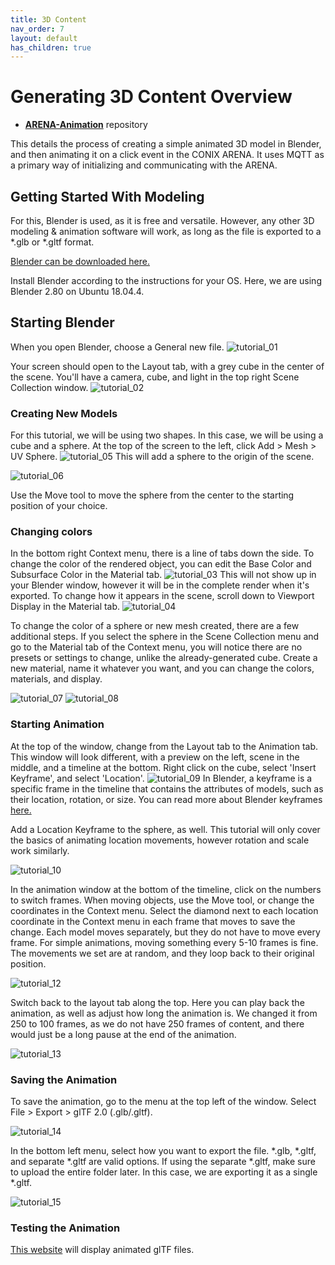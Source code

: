 ```yaml
---
title: 3D Content
nav_order: 7
layout: default
has_children: true
---
```


# Generating 3D Content Overview

- [**ARENA-Animation**](https://github.com/conix-center/ARENA-Animation) repository

This details the process of creating a simple animated 3D model in Blender, and then animating it on a click event in the CONIX ARENA. It uses MQTT as a primary way of initializing and communicating with the ARENA.

## Getting Started With Modeling
For this, Blender is used, as it is free and versatile. However, any other 3D modeling & animation software will work, as long as the file is exported to a *.glb or *.gltf format.

[Blender can be downloaded here.](https://www.blender.org/download/)

Install Blender according to the instructions for your OS. Here, we are using Blender 2.80 on Ubuntu 18.04.4.

## Starting Blender
When you open Blender, choose a General new file. ![tutorial_01](../../assets/img/blender/tutorial_01.png)

Your screen should open to the Layout tab, with a grey cube in the center of the scene. You'll have a camera, cube, and light in the top right Scene Collection window. ![tutorial_02](../../assets/img/blender/tutorial_02.png)

### Creating New Models
For this tutorial, we will be using two shapes. In this case, we will be using a cube and a sphere. At the top of the screen to the left, click Add > Mesh > UV Sphere. ![tutorial_05](../../assets/img/blender/tutorial_05.png) This will add a sphere to the origin of the scene.


![tutorial_06](../../assets/img/blender/tutorial_06.png)

Use the Move tool to move the sphere from the center to the starting position of your choice.

### Changing colors
In the bottom right Context menu, there is a line of tabs down the side. To change the color of the rendered object, you can edit the Base Color and Subsurface Color in the Material tab. ![tutorial_03](../../assets/img/blender/tutorial_03.png) This will not show up in your Blender window, however it will be in the complete render when it's exported. To change how it appears in the scene, scroll down to Viewport Display in the Material tab. ![tutorial_04](../../assets/img/blender/tutorial_04.png)

To change the color of a sphere or new mesh created, there are a few additional steps. If you select the sphere in the Scene Collection menu and go to the Material tab of the Context menu, you will notice there are no presets or settings to change, unlike the already-generated cube. Create a new material, name it whatever you want, and you can change the colors, materials, and display.

![tutorial_07](../../assets/img/blender/tutorial_07.png) ![tutorial_08](../../assets/img/blender/tutorial_08.png)

### Starting Animation
At the top of the window, change from the Layout tab to the Animation tab. This window will look different, with a preview on the left, scene in the middle, and a timeline at the bottom. Right click on the cube, select 'Insert Keyframe', and select 'Location'. ![tutorial_09](../../assets/img/blender/tutorial_09.png) In Blender, a keyframe is a specific frame in the timeline that contains the attributes of models, such as their location, rotation, or size. You can read more about Blender keyframes [here.](https://docs.blender.org/manual/en/latest/animation/keyframes/introduction.html)

Add a Location Keyframe to the sphere, as well. This tutorial will only cover the basics of animating location movements, however rotation and scale work similarly.

![tutorial_10](../../assets/img/blender/tutorial_10.png)

In the animation window at the bottom of the timeline, click on the numbers to switch frames. When moving objects, use the Move tool, or change the coordinates in the Context menu. Select the diamond next to each location coordinate in the Context menu in each frame that moves to save the change. Each model moves separately, but they do not have to move every frame. For simple animations, moving something every 5-10 frames is fine. The movements we set are at random, and they loop back to their original position.

![tutorial_12](../../assets/img/blender/tutorial_12.png)

Switch back to the layout tab along the top. Here you can play back the animation, as well as adjust how long the animation is. We changed it from 250 to 100 frames, as we do not have 250 frames of content, and there would just be a long pause at the end of the animation.

![tutorial_13](../../assets/img/blender/tutorial_13.png)

### Saving the Animation
To save the animation, go to the menu at the top left of the window. Select File > Export > glTF 2.0 (.glb/.gltf).

![tutorial_14](../../assets/img/blender/tutorial_14.png)

In the bottom left menu, select how you want to export the file. \*.glb, \*.gltf, and separate \*.gltf are valid options. If using the separate \*.gltf, make sure to upload the entire folder later. In this case, we are exporting it as a single \*.gltf.

![tutorial_15](../../assets/img/blender/tutorial_15.png)

### Testing the Animation
[This website](https://gltf-viewer.donmccurdy.com/) will display animated glTF files.
